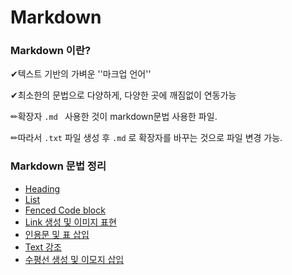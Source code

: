 # Markdown

### Markdown 이란?

✔텍스트 기반의 가벼운 ''마크업 언어''

✔최소한의 문법으로 다양하게, 다양한 곳에 깨짐없이 연동가능

✏확장자 `.md ` 사용한 것이 markdown문법 사용한 파일.

✏따라서 `.txt` 파일 생성 후 `.md` 로 확장자를 바꾸는 것으로 파일 변경 가능.

### Markdown 문법 정리

- [Heading](./Heading.md)
- [List](./List.md)
- [Fenced Code block](./fenced_code_block.md)
- [Link 생성 및 이미지 표현](./Link.md)
- [인용문 및 표 삽입](./insert.md)
- [Text 강조](./text.md)
- [수평선 생성 및 이모지 삽입](./horizontal.md)
